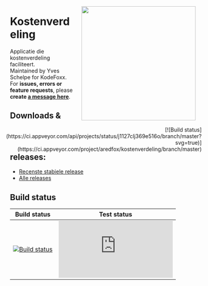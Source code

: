 <img align="right" style="margin: 16px;" width="300" src="https://image.ibb.co/nxA5TR/kodefoxx_colors_projects_yvesschelpecontact.png"/>
<span align="right" style="float: right !important;" >[![Build status](https://ci.appveyor.com/api/projects/status/j1127clj369e516o/branch/master?svg=true)](https://ci.appveyor.com/project/aredfox/kostenverdeling/branch/master)</span>

# Kostenverdeling
Applicatie die kostenverdeling faciliteert. <br/>Maintained by Yves Schelpe for KodeFoxx. For **issues, errors or feature requests**, please **create <a href="https://github.com/KodeFoxx-Projects/Kostenverdeling/issues/new">a message here</a>**.

## Downloads & releases: 
  - [Recenste stabiele release](https://github.com/KodeFoxx-Projects/Kostenverdeling/releases/latest)
  - [Alle releases](https://github.com/KodeFoxx-Projects/Kostenverdeling/releases/)

## Build status
Build status | Test status
--- | --- 
[![Build status](https://ci.appveyor.com/api/projects/status/j1127clj369e516o/branch/master?svg=true)](https://ci.appveyor.com/project/aredfox/kostenverdeling/branch/master) | [![Test status](http://flauschig.ch/batch.php?type=tests&account=aredfox&slug=kostenverdeling)](https://ci.appveyor.com/project/aredfox/kostenverdeling/build/tests)
